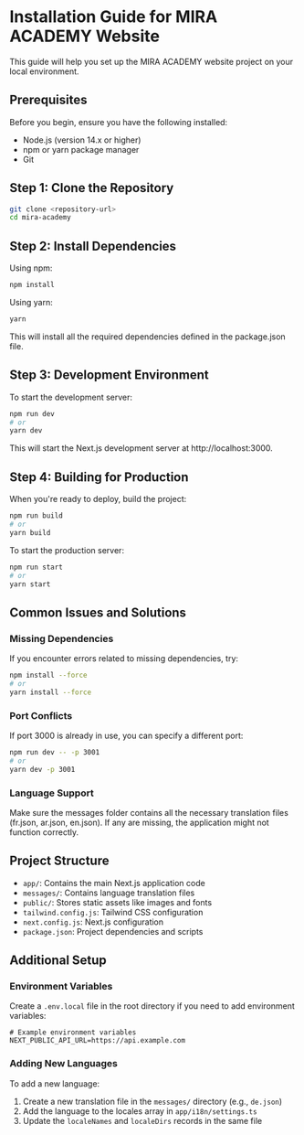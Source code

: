 # Installation Guide for MIRA ACADEMY Website

This guide will help you set up the MIRA ACADEMY website project on your local environment.

## Prerequisites

Before you begin, ensure you have the following installed:

- Node.js (version 14.x or higher)
- npm or yarn package manager
- Git

## Step 1: Clone the Repository

```bash
git clone <repository-url>
cd mira-academy
```

## Step 2: Install Dependencies

Using npm:
```bash
npm install
```

Using yarn:
```bash
yarn
```

This will install all the required dependencies defined in the package.json file.

## Step 3: Development Environment

To start the development server:

```bash
npm run dev
# or
yarn dev
```

This will start the Next.js development server at http://localhost:3000.

## Step 4: Building for Production

When you're ready to deploy, build the project:

```bash
npm run build
# or
yarn build
```

To start the production server:

```bash
npm run start
# or
yarn start
```

## Common Issues and Solutions

### Missing Dependencies

If you encounter errors related to missing dependencies, try:

```bash
npm install --force
# or
yarn install --force
```

### Port Conflicts

If port 3000 is already in use, you can specify a different port:

```bash
npm run dev -- -p 3001
# or
yarn dev -p 3001
```

### Language Support

Make sure the messages folder contains all the necessary translation files (fr.json, ar.json, en.json). If any are missing, the application might not function correctly.

## Project Structure

- `app/`: Contains the main Next.js application code
- `messages/`: Contains language translation files
- `public/`: Stores static assets like images and fonts
- `tailwind.config.js`: Tailwind CSS configuration
- `next.config.js`: Next.js configuration
- `package.json`: Project dependencies and scripts

## Additional Setup

### Environment Variables

Create a `.env.local` file in the root directory if you need to add environment variables:

```
# Example environment variables
NEXT_PUBLIC_API_URL=https://api.example.com
```

### Adding New Languages

To add a new language:

1. Create a new translation file in the `messages/` directory (e.g., `de.json`)
2. Add the language to the locales array in `app/i18n/settings.ts`
3. Update the `localeNames` and `localeDirs` records in the same file 